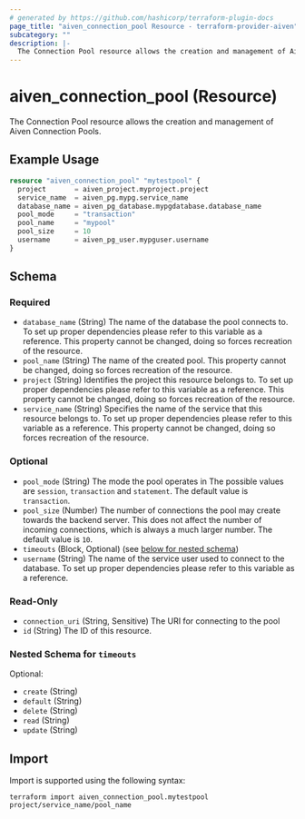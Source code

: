 ```yaml
---
# generated by https://github.com/hashicorp/terraform-plugin-docs
page_title: "aiven_connection_pool Resource - terraform-provider-aiven"
subcategory: ""
description: |-
  The Connection Pool resource allows the creation and management of Aiven Connection Pools.
---
```


# aiven_connection_pool (Resource)

The Connection Pool resource allows the creation and management of Aiven Connection Pools.

## Example Usage

```terraform
resource "aiven_connection_pool" "mytestpool" {
  project       = aiven_project.myproject.project
  service_name  = aiven_pg.mypg.service_name
  database_name = aiven_pg_database.mypgdatabase.database_name
  pool_mode     = "transaction"
  pool_name     = "mypool"
  pool_size     = 10
  username      = aiven_pg_user.mypguser.username
}
```

<!-- schema generated by tfplugindocs -->
## Schema

### Required

- `database_name` (String) The name of the database the pool connects to. To set up proper dependencies please refer to this variable as a reference. This property cannot be changed, doing so forces recreation of the resource.
- `pool_name` (String) The name of the created pool. This property cannot be changed, doing so forces recreation of the resource.
- `project` (String) Identifies the project this resource belongs to. To set up proper dependencies please refer to this variable as a reference. This property cannot be changed, doing so forces recreation of the resource.
- `service_name` (String) Specifies the name of the service that this resource belongs to. To set up proper dependencies please refer to this variable as a reference. This property cannot be changed, doing so forces recreation of the resource.

### Optional

- `pool_mode` (String) The mode the pool operates in The possible values are `session`, `transaction` and `statement`. The default value is `transaction`.
- `pool_size` (Number) The number of connections the pool may create towards the backend server. This does not affect the number of incoming connections, which is always a much larger number. The default value is `10`.
- `timeouts` (Block, Optional) (see [below for nested schema](#nestedblock--timeouts))
- `username` (String) The name of the service user used to connect to the database. To set up proper dependencies please refer to this variable as a reference.

### Read-Only

- `connection_uri` (String, Sensitive) The URI for connecting to the pool
- `id` (String) The ID of this resource.

<a id="nestedblock--timeouts"></a>
### Nested Schema for `timeouts`

Optional:

- `create` (String)
- `default` (String)
- `delete` (String)
- `read` (String)
- `update` (String)

## Import

Import is supported using the following syntax:

```shell
terraform import aiven_connection_pool.mytestpool project/service_name/pool_name
```

